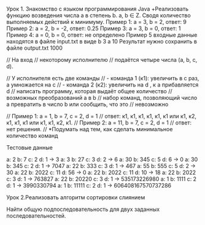 Урок 1. Знакомство с языком программирования Java
+Реализовать функцию возведения числа а в степень b. a, b ∈ Z. Сводя количество выполняемых действий к минимуму.
Пример 1: а = 3, b = 2, ответ: 9
Пример 2: а = 2, b = -2, ответ: 0.25
Пример 3: а = 3, b = 0, ответ: 1
Пример 4: а = 0, b = 0, ответ: не определено
Пример 5
входные данные находятся в файле input.txt в виде
b 3
a 10
Результат нужно сохранить в файле output.txt
1000


// На вход
// некоторому исполнителю
// подаётся четыре числа (a, b, c, d).

// У исполнителя есть две команды
// - команда 1 (к1): увеличить в с раз, а умножается на c
// - команда 2 (к2): увеличить на d , к a прибавляется d
// написать программу, которая выдаёт общее количество
// возможных преобразований a в b
// набор команд, позволяющий число a превратить в число b или сообщить, что это
// невозможно

// Пример 1: а = 1, b = 7, c = 2, d = 1
// ответ: к1, к1, к1, к1, к1, к1 или к1, к2, к1, к1, к1 или к1, к1, к2, к1.
// Пример 2: а = 11, b = 7, c = 2, d = 1
// ответ: нет решения.
// *Подумать над тем, как сделать минимальное количество команд

Тестовые данные

a: 2 b: 7 c: 2 d: 1 -> 3
a: 3 b: 27 c: 3 d: 2 -> 6
a: 30 b: 345 c: 5 d: 6 -> 0
a: 30 b: 345 c: 2 d: 1 -> 7047
a: 22 b: 333 c: 3 d: 1 -> 467
a: 55 b: 555 c: 5 d: 2 -> 30
a: 22 b: 2022 c: 11 d: 56 -> 0
a: 22 b: 2022 c: 11 d: 10 -> 18
a: 22 b: 2022 c: 3 d: 1 -> 763827
a: 22 b: 20220 c: 3 d: 1 -> 535173226980
a: 1 b: 1111 c: 2 d: 1 -> 3990330794
a: 1 b: 11111 c: 2 d: 1 -> 606408167570737286


Урок 2.Реализовать алгоритм сортировки слиянием


Найти общую подпоследовательность для двух заданных последовательностей.